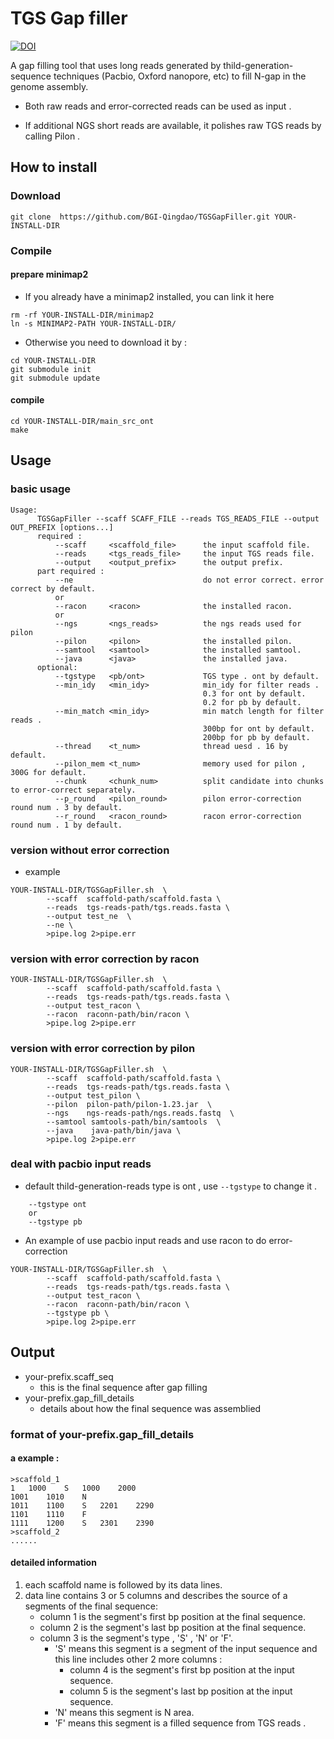 # TGS Gap filler

[![DOI](https://zenodo.org/badge/183120917.svg)](https://zenodo.org/badge/latestdoi/183120917)

A gap filling tool that uses long reads generated by thild-generation-sequence techniques (Pacbio, Oxford nanopore, etc) to fill N-gap in the genome assembly.

- Both raw reads and error-corrected reads can be used as input .

- If additional NGS short reads are available, it polishes raw TGS reads by calling Pilon .

## How to install

### Download 
```
git clone  https://github.com/BGI-Qingdao/TGSGapFiller.git YOUR-INSTALL-DIR
```

### Compile

#### prepare minimap2

- If you already have a minimap2 installed, you can link it here

```
rm -rf YOUR-INSTALL-DIR/minimap2
ln -s MINIMAP2-PATH YOUR-INSTALL-DIR/
```
- Otherwise you need to download it by :

```
cd YOUR-INSTALL-DIR
git submodule init
git submodule update
```

#### compile

```
cd YOUR-INSTALL-DIR/main_src_ont
make
```

## Usage 

### basic usage 

```
Usage:
      TGSGapFiller --scaff SCAFF_FILE --reads TGS_READS_FILE --output OUT_PREFIX [options...]
      required :
          --scaff     <scaffold_file>      the input scaffold file.
          --reads     <tgs_reads_file>     the input TGS reads file.
          --output    <output_prefix>      the output prefix.
      part required :
          --ne                             do not error correct. error correct by default.
          or
          --racon     <racon>              the installed racon.
          or
          --ngs       <ngs_reads>          the ngs reads used for pilon
          --pilon     <pilon>              the installed pilon.
          --samtool   <samtool>            the installed samtool.
          --java      <java>               the installed java.
      optional:
          --tgstype   <pb/ont>             TGS type . ont by default.
          --min_idy   <min_idy>            min_idy for filter reads .
                                           0.3 for ont by default.
                                           0.2 for pb by default.
          --min_match <min_idy>            min match length for filter reads .
                                           300bp for ont by default.
                                           200bp for pb by default.
          --thread    <t_num>              thread uesd . 16 by default.
          --pilon_mem <t_num>              memory used for pilon , 300G for default.
          --chunk     <chunk_num>          split candidate into chunks to error-correct separately.
          --p_round   <pilon_round>        pilon error-correction round num . 3 by default.
          --r_round   <racon_round>        racon error-correction round num . 1 by default.
```

### version without error correction 

* example

```
YOUR-INSTALL-DIR/TGSGapFiller.sh  \
        --scaff  scaffold-path/scaffold.fasta \
        --reads  tgs-reads-path/tgs.reads.fasta \
        --output test_ne  \
        --ne \
        >pipe.log 2>pipe.err
```

### version with error correction by racon

```
YOUR-INSTALL-DIR/TGSGapFiller.sh  \
        --scaff  scaffold-path/scaffold.fasta \
        --reads  tgs-reads-path/tgs.reads.fasta \
        --output test_racon \
        --racon  raconn-path/bin/racon \
        >pipe.log 2>pipe.err
```

### version with error correction by pilon

```
YOUR-INSTALL-DIR/TGSGapFiller.sh  \
        --scaff  scaffold-path/scaffold.fasta \
        --reads  tgs-reads-path/tgs.reads.fasta \
        --output test_pilon \
        --pilon  pilon-path/pilon-1.23.jar  \
        --ngs    ngs-reads-path/ngs.reads.fastq  \
        --samtool samtools-path/bin/samtools  \
        --java    java-path/bin/java \
        >pipe.log 2>pipe.err
```

### deal with pacbio input reads

* default thild-generation-reads type is ont , use ```--tgstype```  to change it .

```
    --tgstype ont
    or 
    --tgstype pb
```

* An example of use pacbio input reads and use racon to do error-correction

```
YOUR-INSTALL-DIR/TGSGapFiller.sh  \
        --scaff  scaffold-path/scaffold.fasta \
        --reads  tgs-reads-path/tgs.reads.fasta \
        --output test_racon \
        --racon  raconn-path/bin/racon \
        --tgstype pb \
        >pipe.log 2>pipe.err
```

## Output

- your-prefix.scaff_seq 
    - this is the final sequence after gap filling
- your-prefix.gap_fill_details
    - details about how the final sequence was assemblied 

### format of your-prefix.gap_fill_details

#### a example :

```
>scaffold_1
1	1000	S	1000	2000
1001	1010	N
1011	1100	S	2201	2290
1101	1110	F
1111	1200	S	2301	2390
>scaffold_2
......

```
#### detailed information

1. each scaffold name is followed by its data lines.
2. data line contains 3 or 5 columns and describes the source of a segments of the final sequence:
    - column 1 is the segment's first bp position at the final sequence.
    - column 2 is the segment's last bp position at the final sequence.
    - column 3 is the segment's type , 'S' , 'N' or 'F'.
        - 'S' means this segment is a segment of the input sequence and this line includes other 2 more columns :
            - column 4 is the segment's first bp position at the input sequence.
            - column 5 is the segment's last bp position at the input sequence.
        - 'N' means this segment is N area.
        - 'F' means this segment is a filled sequence from TGS reads .

